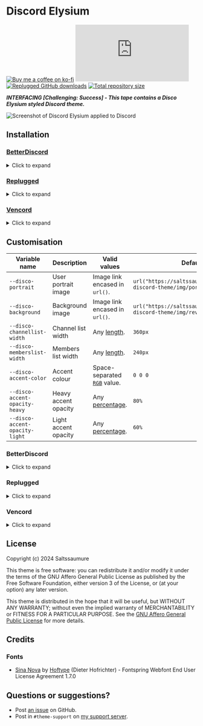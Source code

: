[screenshot]:       https://saltssaumure.github.io/elysium-discord-theme/preview/preview.avif "Screenshot of Discord Elysium applied to Discord"

[css-color]:        https://developer.mozilla.org/en-US/docs/Web/CSS/color_value
[css-length]:       https://developer.mozilla.org/en-US/docs/Web/CSS/length
[css-percentage]:   https://developer.mozilla.org/en-US/docs/Web/CSS/percentage
[discord]:          https://discord.gg/uy8nKQVatp

[BetterDiscord]:    https://betterdiscord.app/
[Replugged]:        https://replugged.dev/
[Vencord]:          https://vencord.dev/

[shield-donate]:    https://img.shields.io/badge/Donate-ko--fi-orange?style=flat-square&logo=kofi&logoColor=orange
[ko-fi]:            https://ko-fi.com/saltssaumure "Buy me a coffee!"

[shield-css-dl]:    https://img.shields.io/github/downloads/Saltssaumure/elysium-discord-theme/Elysium.theme.css?color=purple&label=Downloads&style=flat-square
[shield-asar-dl]:   https://img.shields.io/github/downloads/Saltssaumure/elysium-discord-theme/net.saltssaumure.Elysium.asar?color=purple&label=Downloads&style=flat-square
[shield-repo-size]: https://img.shields.io/github/repo-size/Saltssaumure/elysium-discord-theme?label=Repository&style=flat-square "Total size"

[github]:           https://github.com/Saltssaumure/elysium-discord-theme
[issues]:           https://github.com/Saltssaumure/elysium-discord-theme/issues
[license]:          https://github.com/Saltssaumure/elysium-discord-theme/blob/main/LICENSE
[.theme.css]:       https://github.com/Saltssaumure/elysium-discord-theme/blob/main/Elysium.theme.css

[release-bd]:       https://betterdiscord.app/theme/?id=000 "BetterDiscord store page"
[release-rp]:       https://replugged.dev/store/net.saltssaumure.Elysium "Replugged store page"
[release-css-gh]:   https://github.com/Saltssaumure/elysium-discord-theme/releases/latest/download/Elysium.theme.css "Get latest release"
[release-rp-gh]:    https://github.com/Saltssaumure/elysium-discord-theme/releases/latest/download/net.saltssaumure.Elysium.asar "Get latest release"

# Discord Elysium
[![Buy me a coffee on ko-fi][shield-donate]][ko-fi]
[![CSS GitHub downloads][shield-css-dl]][release-css-gh]
[![Replugged GitHub downloads][shield-asar-dl]][release-rp-gh]
[![Total repository size][shield-repo-size]][github]

***INTERFACING [Challenging: Success] - This tape contains a Disco Elysium styled Discord theme.***

![Screenshot of Discord Elysium applied to Discord][screenshot]

## Installation

### [BetterDiscord][BetterDiscord]
<details>
    <summary>Click to expand</summary>

1. Download `Elysium.theme.css`:
    <!-- - [BetterDiscord store][release-bd] -->
    - [GitHub][release-css-gh]
2. Place the file in the themes folder:
    - `Settings` > `BetterDiscord` > `Themes` > `Open Themes Folder`
3. Toggle on the theme card.
</details>

### [Replugged][Replugged]
<details>
    <summary>Click to expand</summary>

#### Automatic
1. Click to install:
    - [Replugged store][release-rp]
#### Manual
1. Download `net.saltssaumure.Elysium.asar`:
    - [GitHub][release-rp-gh]
2. Place the file in the themes folder:
    - `Settings` > `Replugged` > `Themes` > `Open Themes Folder`
3. Click `Load Missing Themes` and toggle on the theme card.
</details>

### [Vencord][Vencord]
<details>
    <summary>Click to expand</summary>

#### Local
1. Download `Elysium.theme.css`:
    - [BetterDiscord store][release-bd]
    - [GitHub][release-css-gh]
2. Place the file in the themes folder:
    - `Settings` > `Vencord` > `Themes` > `Local Themes` > `Open Themes Folder`
3. Click `Load missing Themes` and toggle on the theme card.
#### Online
1. Paste the link in `Settings` > `Vencord` > `Themes` > `Online Themes`:
    - `https://saltssaumure.github.io/elysium-discord-theme/Elysium.theme.css`
</details>

## Customisation

| Variable name                  | Description          | Valid values                              | Default value                                                                   |
| ------------------------------ | -------------------- | ----------------------------------------- | ------------------------------------------------------------------------------- |
| `--disco-portrait`             | User portrait image  | Image link encased in `url()`.            | `url("https://saltssaumure.github.io/elysium-discord-theme/img/portrait.avif")` |
| `--disco-background`           | Background image     | Image link encased in `url()`.            | `url("https://saltssaumure.github.io/elysium-discord-theme/img/revachol.avif")` |
| `--disco-channellist-width`    | Channel list width   | Any [length][css-length].                 | `360px`                                                                         |
| `--disco-memberslist-width`    | Members list width   | Any [length][css-length].                 | `240px`                                                                         |
| `--disco-accent-color`         | Accent colour        | Space-separated [`RGB`][css-color] value. | `0 0 0`                                                                         |
| `--disco-accent-opacity-heavy` | Heavy accent opacity | Any [percentage][css-percentage].         | `80%`                                                                           |
| `--disco-accent-opacity-light` | Light accent opacity | Any [percentage][css-percentage].         | `60%`                                                                           |

### BetterDiscord
<details>
    <summary>Click to expand</summary>

1. Open `Settings` > `BetterDiscord` > `Themes`.
2. Click the pencil icon on this theme.
3. Edit the variable values and save changes.
</details>

### Replugged
<details>
    <summary>Click to expand</summary>

1. Enable `Automatically Apply Quick CSS` in `Settings` > `Replugged` > `General`.
1. Open `Settings` > `Replugged` > `Quick CSS`.
3. Copy and paste lines 15-24 of [`Elysium.theme.css`][.theme.css].
3. Edit the variable values and save.
</details>

### Vencord
<details>
    <summary>Click to expand</summary>

#### Local
2. `Open Themes Folder` in `Settings` > `Vencord` > `Themes` > `Local Themes`
3. Open `Elysium.theme.css` with your favourite text editor.
4. Edit the variable values and save.
#### Online
1. `Enable Custom CSS` in `Settings` > `Vencord` > `Vencord` and click `Open QuickCSS File`.
2. Copy and paste lines 15-24 of [`Elysium.theme.css`][.theme.css].
3. Edit the variable values.
</details>

## License
Copyright (c) 2024 Saltssaumure

This theme is free software: you can redistribute it and/or modify it under the terms of the GNU Affero General Public License as published by the Free Software Foundation, either version 3 of the License, or (at your option) any later version.

This theme is distributed in the hope that it will be useful, but WITHOUT ANY WARRANTY; without even the implied warranty of MERCHANTABILITY or FITNESS FOR A PARTICULAR PURPOSE. See the [GNU Affero General Public License][license] for more details.

## Credits
### Fonts
[sinanova]:   https://www.fontsquirrel.com/fonts/sina-nova

- [Sina Nova][sinanova] by [Hoftype](https://www.hoftype.com) (Dieter Hofrichter) - Fontspring Webfont End User License Agreement 1.7.0

## Questions or suggestions?
- Post [an issue][issues] on GitHub.
- Post in `#theme-support` on [my support server][discord].
